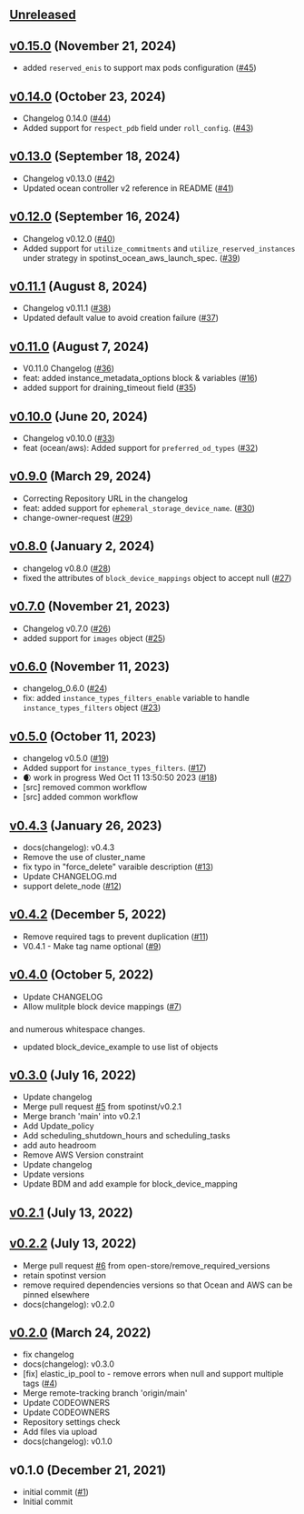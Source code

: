 <a name="unreleased"></a>
## [Unreleased]



<a name="v0.15.0"></a>
## [v0.15.0] (November 21, 2024)

- added `reserved_enis` to support max pods configuration ([#45](https://github.com/spotinst/terraform-spotinst-ocean-aws-k8s-vng/issues/45))


<a name="v0.14.0"></a>
## [v0.14.0] (October 23, 2024)

- Changelog 0.14.0 ([#44](https://github.com/spotinst/terraform-spotinst-ocean-aws-k8s-vng/issues/44))
- Added support for `respect_pdb` field under `roll_config`. ([#43](https://github.com/spotinst/terraform-spotinst-ocean-aws-k8s-vng/issues/43))


<a name="v0.13.0"></a>
## [v0.13.0] (September 18, 2024)

- Changelog v0.13.0 ([#42](https://github.com/spotinst/terraform-spotinst-ocean-aws-k8s-vng/issues/42))
- Updated ocean controller v2 reference in README  ([#41](https://github.com/spotinst/terraform-spotinst-ocean-aws-k8s-vng/issues/41))


<a name="v0.12.0"></a>
## [v0.12.0] (September 16, 2024)

- Changelog v0.12.0 ([#40](https://github.com/spotinst/terraform-spotinst-ocean-aws-k8s-vng/issues/40))
- Added support for `utilize_commitments` and `utilize_reserved_instances` under strategy in spotinst_ocean_aws_launch_spec. ([#39](https://github.com/spotinst/terraform-spotinst-ocean-aws-k8s-vng/issues/39))


<a name="v0.11.1"></a>
## [v0.11.1] (August 8, 2024)

- Changelog v0.11.1 ([#38](https://github.com/spotinst/terraform-spotinst-ocean-aws-k8s-vng/issues/38))
- Updated default value to avoid creation failure ([#37](https://github.com/spotinst/terraform-spotinst-ocean-aws-k8s-vng/issues/37))


<a name="v0.11.0"></a>
## [v0.11.0] (August 7, 2024)

- V0.11.0 Changelog ([#36](https://github.com/spotinst/terraform-spotinst-ocean-aws-k8s-vng/issues/36))
- feat: added instance_metadata_options block & variables ([#16](https://github.com/spotinst/terraform-spotinst-ocean-aws-k8s-vng/issues/16))
- added support for draining_timeout field ([#35](https://github.com/spotinst/terraform-spotinst-ocean-aws-k8s-vng/issues/35))


<a name="v0.10.0"></a>
## [v0.10.0] (June 20, 2024)

- Changelog v0.10.0 ([#33](https://github.com/spotinst/terraform-spotinst-ocean-aws-k8s-vng/issues/33))
- feat (ocean/aws): Added support for `preferred_od_types` ([#32](https://github.com/spotinst/terraform-spotinst-ocean-aws-k8s-vng/issues/32))


<a name="v0.9.0"></a>
## [v0.9.0] (March 29, 2024)

- Correcting Repository URL in the changelog
- feat: added support for `ephemeral_storage_device_name`. ([#30](https://github.com/spotinst/terraform-spotinst-ocean-aws-k8s-vng/issues/30))
- change-owner-request ([#29](https://github.com/spotinst/terraform-spotinst-ocean-aws-k8s-vng/issues/29))


<a name="v0.8.0"></a>
## [v0.8.0] (January 2, 2024)

- changelog v0.8.0 ([#28](https://github.com/spotinst/terraform-spotinst-ocean-aws-k8s-vng/issues/28))
- fixed the attributes of `block_device_mappings` object to accept null ([#27](https://github.com/spotinst/terraform-spotinst-ocean-aws-k8s-vng/issues/27))


<a name="v0.7.0"></a>
## [v0.7.0] (November 21, 2023)

- Changelog v0.7.0 ([#26](https://github.com/spotinst/terraform-spotinst-ocean-aws-k8s-vng/issues/26))
- added support for `images` object ([#25](https://github.com/spotinst/terraform-spotinst-ocean-aws-k8s-vng/issues/25))


<a name="v0.6.0"></a>
## [v0.6.0] (November 11, 2023)

- changelog_0.6.0 ([#24](https://github.com/spotinst/terraform-spotinst-ocean-aws-k8s-vng/issues/24))
- fix: added `instance_types_filters_enable` variable to handle `instance_types_filters` object ([#23](https://github.com/spotinst/terraform-spotinst-ocean-aws-k8s-vng/issues/23))


<a name="v0.5.0"></a>
## [v0.5.0] (October 11, 2023)

- changelog v0.5.0 ([#19](https://github.com/spotinst/terraform-spotinst-ocean-aws-k8s-vng/issues/19))
- Added support for `instance_types_filters`. ([#17](https://github.com/spotinst/terraform-spotinst-ocean-aws-k8s-vng/issues/17))
- 🌒 work in progress Wed Oct 11 13:50:50 2023 ([#18](https://github.com/spotinst/terraform-spotinst-ocean-aws-k8s-vng/issues/18))
- [src] removed common workflow
- [src] added common workflow


<a name="v0.4.3"></a>
## [v0.4.3] (January 26, 2023)

- docs(changelog): v0.4.3
- Remove the use of cluster_name
- fix typo in  "force_delete" varaible description ([#13](https://github.com/spotinst/terraform-spotinst-ocean-aws-k8s-vng/issues/13))
- Update CHANGELOG.md
- support delete_node ([#12](https://github.com/spotinst/terraform-spotinst-ocean-aws-k8s-vng/issues/12))


<a name="v0.4.2"></a>
## [v0.4.2] (December 5, 2022)

- Remove required tags to prevent duplication ([#11](https://github.com/spotinst/terraform-spotinst-ocean-aws-k8s-vng/issues/11))
- V0.4.1 - Make tag name optional ([#9](https://github.com/spotinst/terraform-spotinst-ocean-aws-k8s-vng/issues/9))


<a name="v0.4.0"></a>
## [v0.4.0] (October 5, 2022)

- Update CHANGELOG
- Allow mulitple block device mappings ([#7](https://github.com/spotinst/terraform-spotinst-ocean-aws-k8s-vng/issues/7))

### 

and numerous whitespace changes.
* updated block_device_example to use list of objects


<a name="v0.3.0"></a>
## [v0.3.0] (July 16, 2022)

- Update changelog
- Merge pull request [#5](https://github.com/spotinst/terraform-spotinst-ocean-aws-k8s-vng/issues/5) from spotinst/v0.2.1
- Merge branch 'main' into v0.2.1
- Add Update_policy
- Add scheduling_shutdown_hours and scheduling_tasks
- add auto headroom
- Remove AWS Version constraint
- Update changelog
- Update versions
- Update BDM and add example for block_device_mapping


<a name="v0.2.1"></a>
## [v0.2.1] (July 13, 2022)



<a name="v0.2.2"></a>
## [v0.2.2] (July 13, 2022)

- Merge pull request [#6](https://github.com/spotinst/terraform-spotinst-ocean-aws-k8s-vng/issues/6) from open-store/remove_required_versions
- retain spotinst version
- remove required dependencies versions so that Ocean and AWS can be pinned elsewhere
- docs(changelog): v0.2.0


<a name="v0.2.0"></a>
## [v0.2.0] (March 24, 2022)

- fix changelog
- docs(changelog): v0.3.0
- [fix] elastic_ip_pool to  - remove errors when null and support multiple tags ([#4](https://github.com/spotinst/terraform-spotinst-ocean-aws-k8s-vng/issues/4))
- Merge remote-tracking branch 'origin/main'
- Update CODEOWNERS
- Update CODEOWNERS
- Repository settings check
- Add files via upload
- docs(changelog): v0.1.0


<a name="v0.1.0"></a>
## v0.1.0 (December 21, 2021)

- initial commit ([#1](https://github.com/spotinst/terraform-spotinst-ocean-aws-k8s-vng/issues/1))
- Initial commit


[Unreleased]: https://github.com/spotinst/terraform-spotinst-ocean-aws-k8s-vng/compare/v0.15.0...HEAD
[v0.15.0]: https://github.com/spotinst/terraform-spotinst-ocean-aws-k8s-vng/compare/v0.14.0...v0.15.0
[v0.14.0]: https://github.com/spotinst/terraform-spotinst-ocean-aws-k8s-vng/compare/v0.13.0...v0.14.0
[v0.13.0]: https://github.com/spotinst/terraform-spotinst-ocean-aws-k8s-vng/compare/v0.12.0...v0.13.0
[v0.12.0]: https://github.com/spotinst/terraform-spotinst-ocean-aws-k8s-vng/compare/v0.11.1...v0.12.0
[v0.11.1]: https://github.com/spotinst/terraform-spotinst-ocean-aws-k8s-vng/compare/v0.11.0...v0.11.1
[v0.11.0]: https://github.com/spotinst/terraform-spotinst-ocean-aws-k8s-vng/compare/v0.10.0...v0.11.0
[v0.10.0]: https://github.com/spotinst/terraform-spotinst-ocean-aws-k8s-vng/compare/v0.9.0...v0.10.0
[v0.9.0]: https://github.com/spotinst/terraform-spotinst-ocean-aws-k8s-vng/compare/v0.8.0...v0.9.0
[v0.8.0]: https://github.com/spotinst/terraform-spotinst-ocean-aws-k8s-vng/compare/v0.7.0...v0.8.0
[v0.7.0]: https://github.com/spotinst/terraform-spotinst-ocean-aws-k8s-vng/compare/v0.6.0...v0.7.0
[v0.6.0]: https://github.com/spotinst/terraform-spotinst-ocean-aws-k8s-vng/compare/v0.5.0...v0.6.0
[v0.5.0]: https://github.com/spotinst/terraform-spotinst-ocean-aws-k8s-vng/compare/v0.4.3...v0.5.0
[v0.4.3]: https://github.com/spotinst/terraform-spotinst-ocean-aws-k8s-vng/compare/v0.4.2...v0.4.3
[v0.4.2]: https://github.com/spotinst/terraform-spotinst-ocean-aws-k8s-vng/compare/v0.4.0...v0.4.2
[v0.4.0]: https://github.com/spotinst/terraform-spotinst-ocean-aws-k8s-vng/compare/v0.3.0...v0.4.0
[v0.3.0]: https://github.com/spotinst/terraform-spotinst-ocean-aws-k8s-vng/compare/v0.2.1...v0.3.0
[v0.2.1]: https://github.com/spotinst/terraform-spotinst-ocean-aws-k8s-vng/compare/v0.2.2...v0.2.1
[v0.2.2]: https://github.com/spotinst/terraform-spotinst-ocean-aws-k8s-vng/compare/v0.2.0...v0.2.2
[v0.2.0]: https://github.com/spotinst/terraform-spotinst-ocean-aws-k8s-vng/compare/v0.1.0...v0.2.0
